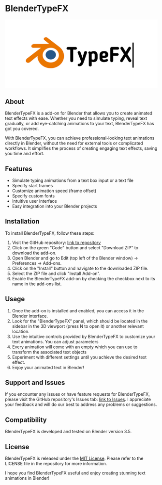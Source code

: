 # BlenderTypeFX
![logo](https://github.com/onagbonoga/BlenderTypeFX/blob/main/images/logo.png)
## About
BlenderTypeFX is a add-on for Blender that allows you to create animated text effects with ease. Whether you need to simulate typing, reveal text gradually, or add eye-catching animations to your text, BlenderTypeFX has got you covered.

With BlenderTypeFX, you can achieve professional-looking text animations directly in Blender, without the need for external tools or complicated workflows. It simplifies the process of creating engaging text effects, saving you time and effort.

## Features
- Simulate typing animations from a text box input or a text file
- Specify start frames
- Customize animation speed (frame offset)
- Specify custom fonts
- Intuitive user interface
- Easy integration into your Blender projects

## Installation
To install BlenderTypeFX, follow these steps:
1. Visit the GitHub repository: [link to repository](https://github.com/onagbonoga/BlenderTypeFX)
2. Click on the green "Code" button and select "Download ZIP" to download the add-on.
3. Open Blender and go to Edit (top left of the Blender window) -> Preferences -> Add-ons.
4. Click on the "Install" button and navigate to the downloaded ZIP file.
5. Select the ZIP file and click "Install Add-on".
6. Enable the BlenderTypeFX add-on by checking the checkbox next to its name in the add-ons list.

## Usage
1. Once the add-on is installed and enabled, you can access it in the Blender interface.
2. Look for the "BlenderTypeFX" panel, which should be located in the sidebar in the 3D viewport (press N to open it) or another relevant location.
3. Use the intuitive controls provided by BlenderTypeFX to customize your text animations. You can adjust parameters
4. Every animation will come with an empty which you can use to transform the associated text objects
5. Experiment with different settings until you achieve the desired text effect.
6. Enjoy your animated text in Blender!

## Support and Issues
If you encounter any issues or have feature requests for BlenderTypeFX, please visit the GitHub repository's Issues tab: [link to Issues](https://github.com/onagbonoga/BlenderTypeFX/issues). I appreciate your feedback and will do our best to address any problems or suggestions.

## Compatibility
BlenderTypeFX is developed and tested on Blender version 3.5. 

## License
BlenderTypeFX is released under the [MIT License](https://opensource.org/licenses/MIT). Please refer to the LICENSE file in the repository for more information.

I hope you find BlenderTypeFX useful and enjoy creating stunning text animations in Blender!

